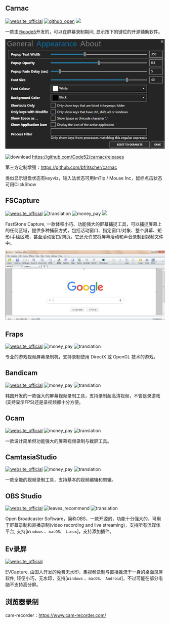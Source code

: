 ## Carnac
[![website_official](https://gitbook07.oss-cn-hangzhou.aliyuncs.com/website_official.svg)](http://code52.org/carnac/)  [![github_open](https://gitbook07.oss-cn-hangzhou.aliyuncs.com/github_open.svg)](https://github.com/Code52/carnac) ![](https://img.shields.io/badge/Version-2.3.13-ff55bb.svg)

一款由[@code5](https://github.com/Code52)开发的，可以在屏幕录制期间, 显示按下的键位的开源辅助软件。

![](../../.gitbook/assets/z-pro-capture-screen-carnac.jpg)

![download](https://gitbook07.oss-cn-hangzhou.aliyuncs.com/download.svg) https://github.com/Code52/carnac/releases

第三方定制增强：https://github.com/bfritscher/carnac

类似显示键盘状态有keyviz，输入法状态可用ImTip / Mouse Inc，鼠标点击状态可用ClickShow

## FSCapture
[![website_official](https://gitbook07.oss-cn-hangzhou.aliyuncs.com/website_official.svg)](https://www.faststone.org/FSCaptureDetail.htm) ![translation](https://gitbook07.oss-cn-hangzhou.aliyuncs.com/translation.svg) ![money_pay](https://gitbook07.oss-cn-hangzhou.aliyuncs.com/money_pay.svg) ![](https://img.shields.io/badge/Version-10.7-ff55bb.svg)

FastStone Capture, 一款体积小巧、功能强大的屏幕捕捉工具，可以捕捉屏幕上的任何区域，提供多种捕获方式，包括活动窗口、指定窗口/对象、整个屏幕、矩形/手绘区域，甚至滚动窗口/网页。它还允许您将屏幕活动和声音录制到视频文件中。

![](../../.gitbook/assets/z-pro-capture-screen-fscapture.jpg)

## Fraps
[![website_official](https://gitbook07.oss-cn-hangzhou.aliyuncs.com/website_official.svg)](http://www.fraps.com/) ![money_pay](https://gitbook07.oss-cn-hangzhou.aliyuncs.com/money_pay.svg) ![translation](https://gitbook07.oss-cn-hangzhou.aliyuncs.com/translation.svg)

专业的游戏视频屏幕录制机，支持录制使用 DirectX 或 OpenGL 技术的游戏。

## Bandicam
[![website_official](https://gitbook07.oss-cn-hangzhou.aliyuncs.com/website_official.svg)](https://www.bandicam.com/) ![money_pay](https://gitbook07.oss-cn-hangzhou.aliyuncs.com/money_pay.svg) ![translation](https://gitbook07.oss-cn-hangzhou.aliyuncs.com/translation.svg)

韩国开发的一款强大的屏幕视频录制工具，支持录制超高清视频，不管是录游戏(支持显示FPS)还是录视频都十分方便。

## Ocam
[![website_official](https://gitbook07.oss-cn-hangzhou.aliyuncs.com/website_official.svg)](http://ohsoft.net/eng/ocam/intro.php?cate=1002)  ![money_pay](https://gitbook07.oss-cn-hangzhou.aliyuncs.com/money_pay.svg) ![translation](https://gitbook07.oss-cn-hangzhou.aliyuncs.com/translation.svg)

一款设计简单但功能强大的屏幕视频录制与截屏工具。

## CamtasiaStudio
[![website_official](https://gitbook07.oss-cn-hangzhou.aliyuncs.com/website_official.svg)](https://www.techsmith.com/video-editor.html) ![money_pay](https://gitbook07.oss-cn-hangzhou.aliyuncs.com/money_pay.svg) ![translation](https://gitbook07.oss-cn-hangzhou.aliyuncs.com/translation.svg)

一款全能的视频录制工具，支持基本的视频编辑和剪辑。

## OBS Studio
[![website_official](https://gitbook07.oss-cn-hangzhou.aliyuncs.com/website_official.svg)](https://obsproject.com/) ![leaves_recommend](https://gitbook07.oss-cn-hangzhou.aliyuncs.com/leaves_rec.svg) ![translation](https://gitbook07.oss-cn-hangzhou.aliyuncs.com/translation.svg)

Open Broadcaster Software，简称OBS，一款开源的，功能十分强大的，可用于屏幕录制和直播录制(video recording and live streaming)，支持所有流媒体平台, 支持[`Windows` 、`macOS`、 `Linux`]，支持添加插件。

## Ev录屏
[![website_official](https://gitbook07.oss-cn-hangzhou.aliyuncs.com/website_official.svg)](https://www.ieway.cn/evcapture.html)

EVCapture, 由国人开发的免费无水印，集视频录制与直播推流于一身的桌面录屏软件, 轻便小巧，无水印，支持[`Windows` 、`macOS`、 `Android`]，不过可能在部分电脑不支持高分屏。

## 浏览器录制

cam-recorder：https://www.cam-recorder.com/